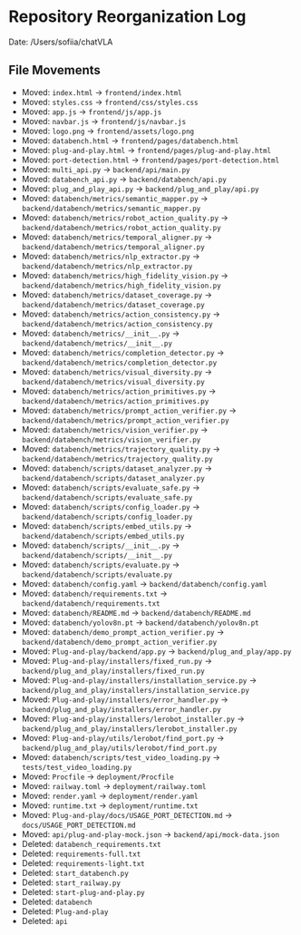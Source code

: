 # Repository Reorganization Log

Date: /Users/sofiia/chatVLA

## File Movements

- Moved: `index.html` → `frontend/index.html`
- Moved: `styles.css` → `frontend/css/styles.css`
- Moved: `app.js` → `frontend/js/app.js`
- Moved: `navbar.js` → `frontend/js/navbar.js`
- Moved: `logo.png` → `frontend/assets/logo.png`
- Moved: `databench.html` → `frontend/pages/databench.html`
- Moved: `plug-and-play.html` → `frontend/pages/plug-and-play.html`
- Moved: `port-detection.html` → `frontend/pages/port-detection.html`
- Moved: `multi_api.py` → `backend/api/main.py`
- Moved: `databench_api.py` → `backend/databench/api.py`
- Moved: `plug_and_play_api.py` → `backend/plug_and_play/api.py`
- Moved: `databench/metrics/semantic_mapper.py` → `backend/databench/metrics/semantic_mapper.py`
- Moved: `databench/metrics/robot_action_quality.py` → `backend/databench/metrics/robot_action_quality.py`
- Moved: `databench/metrics/temporal_aligner.py` → `backend/databench/metrics/temporal_aligner.py`
- Moved: `databench/metrics/nlp_extractor.py` → `backend/databench/metrics/nlp_extractor.py`
- Moved: `databench/metrics/high_fidelity_vision.py` → `backend/databench/metrics/high_fidelity_vision.py`
- Moved: `databench/metrics/dataset_coverage.py` → `backend/databench/metrics/dataset_coverage.py`
- Moved: `databench/metrics/action_consistency.py` → `backend/databench/metrics/action_consistency.py`
- Moved: `databench/metrics/__init__.py` → `backend/databench/metrics/__init__.py`
- Moved: `databench/metrics/completion_detector.py` → `backend/databench/metrics/completion_detector.py`
- Moved: `databench/metrics/visual_diversity.py` → `backend/databench/metrics/visual_diversity.py`
- Moved: `databench/metrics/action_primitives.py` → `backend/databench/metrics/action_primitives.py`
- Moved: `databench/metrics/prompt_action_verifier.py` → `backend/databench/metrics/prompt_action_verifier.py`
- Moved: `databench/metrics/vision_verifier.py` → `backend/databench/metrics/vision_verifier.py`
- Moved: `databench/metrics/trajectory_quality.py` → `backend/databench/metrics/trajectory_quality.py`
- Moved: `databench/scripts/dataset_analyzer.py` → `backend/databench/scripts/dataset_analyzer.py`
- Moved: `databench/scripts/evaluate_safe.py` → `backend/databench/scripts/evaluate_safe.py`
- Moved: `databench/scripts/config_loader.py` → `backend/databench/scripts/config_loader.py`
- Moved: `databench/scripts/embed_utils.py` → `backend/databench/scripts/embed_utils.py`
- Moved: `databench/scripts/__init__.py` → `backend/databench/scripts/__init__.py`
- Moved: `databench/scripts/evaluate.py` → `backend/databench/scripts/evaluate.py`
- Moved: `databench/config.yaml` → `backend/databench/config.yaml`
- Moved: `databench/requirements.txt` → `backend/databench/requirements.txt`
- Moved: `databench/README.md` → `backend/databench/README.md`
- Moved: `databench/yolov8n.pt` → `backend/databench/yolov8n.pt`
- Moved: `databench/demo_prompt_action_verifier.py` → `backend/databench/demo_prompt_action_verifier.py`
- Moved: `Plug-and-play/backend/app.py` → `backend/plug_and_play/app.py`
- Moved: `Plug-and-play/installers/fixed_run.py` → `backend/plug_and_play/installers/fixed_run.py`
- Moved: `Plug-and-play/installers/installation_service.py` → `backend/plug_and_play/installers/installation_service.py`
- Moved: `Plug-and-play/installers/error_handler.py` → `backend/plug_and_play/installers/error_handler.py`
- Moved: `Plug-and-play/installers/lerobot_installer.py` → `backend/plug_and_play/installers/lerobot_installer.py`
- Moved: `Plug-and-play/utils/lerobot/find_port.py` → `backend/plug_and_play/utils/lerobot/find_port.py`
- Moved: `databench/scripts/test_video_loading.py` → `tests/test_video_loading.py`
- Moved: `Procfile` → `deployment/Procfile`
- Moved: `railway.toml` → `deployment/railway.toml`
- Moved: `render.yaml` → `deployment/render.yaml`
- Moved: `runtime.txt` → `deployment/runtime.txt`
- Moved: `Plug-and-play/docs/USAGE_PORT_DETECTION.md` → `docs/USAGE_PORT_DETECTION.md`
- Moved: `api/plug-and-play-mock.json` → `backend/api/mock-data.json`
- Deleted: `databench_requirements.txt`
- Deleted: `requirements-full.txt`
- Deleted: `requirements-light.txt`
- Deleted: `start_databench.py`
- Deleted: `start_railway.py`
- Deleted: `start-plug-and-play.py`
- Deleted: `databench`
- Deleted: `Plug-and-play`
- Deleted: `api`
